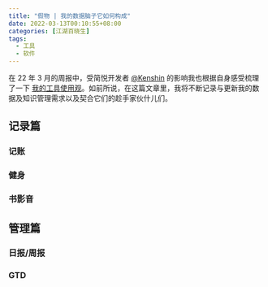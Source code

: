 ```yaml
---
title: "假物 | 我的数据脑子它如何构成"
date: 2022-03-13T00:10:55+08:00
categories: [江湖百晓生]
tags:
  - 工具
  - 软件
---
```


在 22 年 3 月的周报中，受简悦开发者 [@Kenshin](https://twitter.com/wanglei001?s=20&t=ee6Hu9QYySsn9S1feCDo-A) 的影响我也根据自身感受梳理了一下 [我的工具使用观](../2022-03/#我的工具使用观)。如前所说，在这篇文章里，我将不断记录与更新我的数据及知识管理需求以及契合它们的趁手家伙什儿们。

## 记录篇

### 记账

### 健身

### 书影音

## 管理篇

### 日报/周报

### GTD
